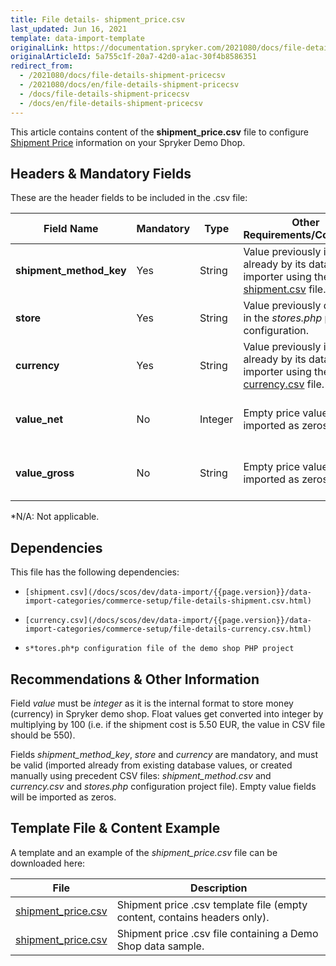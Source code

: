 ```yaml
---
title: File details- shipment_price.csv
last_updated: Jun 16, 2021
template: data-import-template
originalLink: https://documentation.spryker.com/2021080/docs/file-details-shipment-pricecsv
originalArticleId: 5a755c1f-20a7-42d0-a1ac-30f4b8586351
redirect_from:
  - /2021080/docs/file-details-shipment-pricecsv
  - /2021080/docs/en/file-details-shipment-pricecsv
  - /docs/file-details-shipment-pricecsv
  - /docs/en/file-details-shipment-pricecsv
---
```


This article contains content of the **shipment_price.csv** file to configure [Shipment Price](/docs/scos/user/features/{{page.version}}/shipment-feature-overview.html) information on your Spryker Demo Dhop.

## Headers & Mandatory Fields
These are the header fields to be included in the .csv file:

| Field Name | Mandatory | Type | Other Requirements/Comments | Description |
| --- | --- | --- | --- | --- |
| **shipment_method_key** | Yes | String  | Value previously imported already by its data importer using the [shipment.csv](/docs/scos/dev/data-import/{{page.version}}/data-import-categories/commerce-setup/file-details-shipment.csv.html) file.| Identifier of the shipment method. |
| **store** | Yes | String | Value previously defined in the *stores.php* project configuration. | Name of the store. |
| **currency** | Yes | String | Value previously imported already by its data importer using the [currency.csv](/docs/scos/dev/data-import/{{page.version}}/data-import-categories/commerce-setup/file-details-currency.csv.html) file. | Currency ISO code. |
| **value_net** | No |Integer | Empty price values will be imported as zeros. | Net value of the shipment cost. |
| **value_gross** | No | String |Empty price values will be imported as zeros. | Gross value of the shipment cost.  |
*N/A: Not applicable.

## Dependencies
This file has the following dependencies:

*     [shipment.csv](/docs/scos/dev/data-import/{{page.version}}/data-import-categories/commerce-setup/file-details-shipment.csv.html)
*     [currency.csv](/docs/scos/dev/data-import/{{page.version}}/data-import-categories/commerce-setup/file-details-currency.csv.html)
*     s*tores.ph*p configuration file of the demo shop PHP project

## Recommendations & Other Information

Field *value* must be *integer* as it is the internal format to store money (currency) in Spryker demo shop. Float values get converted into integer by multiplying by 100 (i.e. if the shipment cost is 5.50 EUR, the value in CSV file should be 550).

Fields *shipment_method_key*, *store* and *currency* are mandatory, and must be valid (imported already from existing database values, or created manually using precedent CSV files: *shipment_method.csv* and *currency.csv* and *stores.php* configuration project file). Empty value fields will be imported as zeros.

## Template File & Content Example
A template and an example of the *shipment_price.csv* file can be downloaded here:

| File | Description |
| --- | --- |
| [shipment_price.csv](https://spryker.s3.eu-central-1.amazonaws.com/docs/Developer+Guide/Back-End/Data+Manipulation/Data+Ingestion/Data+Import/Data+Import+Categories/Commerce+Setup/Template+shipment_price.csv) | Shipment price .csv template file (empty content, contains headers only). |
| [shipment_price.csv](https://spryker.s3.eu-central-1.amazonaws.com/docs/Developer+Guide/Back-End/Data+Manipulation/Data+Ingestion/Data+Import/Data+Import+Categories/Commerce+Setup/shipment_price.csv) | Shipment price .csv file containing a Demo Shop data sample. |
